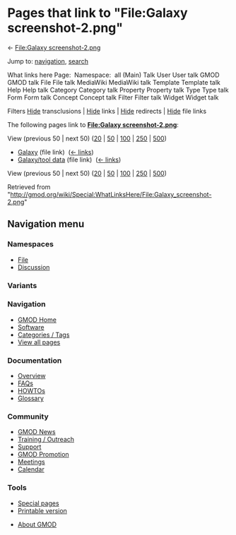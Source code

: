 <div id="mw-page-base" class="noprint">

</div>

<div id="mw-head-base" class="noprint">

</div>

<div id="content" class="mw-body" role="main">

<span id="top"></span>

<div id="mw-js-message" style="display:none;">

</div>



# <span dir="auto">Pages that link to "File:Galaxy screenshot-2.png"</span>

<div id="bodyContent">

<div id="contentSub">

← [File:Galaxy
screenshot-2.png](/wiki/File:Galaxy_screenshot-2.png "File:Galaxy screenshot-2.png")

</div>

<div id="jump-to-nav" class="mw-jump">

Jump to: [navigation](#mw-navigation), [search](#p-search)

</div>

<div id="mw-content-text">

What links here Page:  Namespace:  all (Main) Talk User User talk GMOD
GMOD talk File File talk MediaWiki MediaWiki talk Template Template talk
Help Help talk Category Category talk Property Property talk Type Type
talk Form Form talk Concept Concept talk Filter Filter talk Widget
Widget talk

Filters
[Hide](/mediawiki/index.php?title=Special:WhatLinksHere/File:Galaxy_screenshot-2.png&hidetrans=1 "Special:WhatLinksHere/File:Galaxy screenshot-2.png")
transclusions \|
[Hide](/mediawiki/index.php?title=Special:WhatLinksHere/File:Galaxy_screenshot-2.png&hidelinks=1 "Special:WhatLinksHere/File:Galaxy screenshot-2.png")
links \|
[Hide](/mediawiki/index.php?title=Special:WhatLinksHere/File:Galaxy_screenshot-2.png&hideredirs=1 "Special:WhatLinksHere/File:Galaxy screenshot-2.png")
redirects \|
[Hide](/mediawiki/index.php?title=Special:WhatLinksHere/File:Galaxy_screenshot-2.png&hideimages=1 "Special:WhatLinksHere/File:Galaxy screenshot-2.png")
file links

The following pages link to **[File:Galaxy
screenshot-2.png](/wiki/File:Galaxy_screenshot-2.png "File:Galaxy screenshot-2.png")**:

View (previous 50 \| next 50)
([20](/mediawiki/index.php?title=Special:WhatLinksHere/File:Galaxy_screenshot-2.png&limit=20 "Special:WhatLinksHere/File:Galaxy screenshot-2.png")
\|
[50](/mediawiki/index.php?title=Special:WhatLinksHere/File:Galaxy_screenshot-2.png&limit=50 "Special:WhatLinksHere/File:Galaxy screenshot-2.png")
\|
[100](/mediawiki/index.php?title=Special:WhatLinksHere/File:Galaxy_screenshot-2.png&limit=100 "Special:WhatLinksHere/File:Galaxy screenshot-2.png")
\|
[250](/mediawiki/index.php?title=Special:WhatLinksHere/File:Galaxy_screenshot-2.png&limit=250 "Special:WhatLinksHere/File:Galaxy screenshot-2.png")
\|
[500](/mediawiki/index.php?title=Special:WhatLinksHere/File:Galaxy_screenshot-2.png&limit=500 "Special:WhatLinksHere/File:Galaxy screenshot-2.png"))

- [Galaxy](/wiki/Galaxy "Galaxy") (file link) ‎
  <span class="mw-whatlinkshere-tools">([←
  links](/mediawiki/index.php?title=Special:WhatLinksHere&target=Galaxy "Special:WhatLinksHere"))</span>
- [Galaxy/tool data](/wiki/Galaxy/tool_data "Galaxy/tool data") (file
  link) ‎ <span class="mw-whatlinkshere-tools">([←
  links](/mediawiki/index.php?title=Special:WhatLinksHere&target=Galaxy%2Ftool+data "Special:WhatLinksHere"))</span>

View (previous 50 \| next 50)
([20](/mediawiki/index.php?title=Special:WhatLinksHere/File:Galaxy_screenshot-2.png&limit=20 "Special:WhatLinksHere/File:Galaxy screenshot-2.png")
\|
[50](/mediawiki/index.php?title=Special:WhatLinksHere/File:Galaxy_screenshot-2.png&limit=50 "Special:WhatLinksHere/File:Galaxy screenshot-2.png")
\|
[100](/mediawiki/index.php?title=Special:WhatLinksHere/File:Galaxy_screenshot-2.png&limit=100 "Special:WhatLinksHere/File:Galaxy screenshot-2.png")
\|
[250](/mediawiki/index.php?title=Special:WhatLinksHere/File:Galaxy_screenshot-2.png&limit=250 "Special:WhatLinksHere/File:Galaxy screenshot-2.png")
\|
[500](/mediawiki/index.php?title=Special:WhatLinksHere/File:Galaxy_screenshot-2.png&limit=500 "Special:WhatLinksHere/File:Galaxy screenshot-2.png"))

</div>

<div class="printfooter">

Retrieved from
"<http://gmod.org/wiki/Special:WhatLinksHere/File:Galaxy_screenshot-2.png>"

</div>

<div id="catlinks" class="catlinks catlinks-allhidden">

</div>

<div class="visualClear">

</div>

</div>

</div>

<div id="mw-navigation">

## Navigation menu

<div id="mw-head">



<div id="left-navigation">

<div id="p-namespaces" class="vectorTabs" role="navigation"
aria-labelledby="p-namespaces-label">

### Namespaces

- <span id="ca-nstab-image"><a href="/wiki/File:Galaxy_screenshot-2.png" accesskey="c"
  title="View the file page [c]">File</a></span>
- <span id="ca-talk"><a
  href="/mediawiki/index.php?title=File_talk:Galaxy_screenshot-2.png&amp;action=edit&amp;redlink=1"
  accesskey="t"
  title="Discussion about the content page [t]">Discussion</a></span>

</div>

<div id="p-variants" class="vectorMenu emptyPortlet" role="navigation"
aria-labelledby="p-variants-label">

### 

### Variants[](#)

<div class="menu">

</div>

</div>

</div>

<div id="right-navigation">





</div>



</div>

</div>

</div>

<div id="mw-panel">

<div id="p-logo" role="banner">

<a href="/wiki/Main_Page"
style="background-image: url(http://gmod.org/images/GMOD-cogs.png);"
title="Visit the main page"></a>

</div>

<div id="p-Navigation" class="portal" role="navigation"
aria-labelledby="p-Navigation-label">

### Navigation

<div class="body">

- <span id="n-GMOD-Home">[GMOD Home](/wiki/Main_Page)</span>
- <span id="n-Software">[Software](/wiki/GMOD_Components)</span>
- <span id="n-Categories-.2F-Tags">[Categories /
  Tags](/wiki/Categories)</span>
- <span id="n-View-all-pages">[View all
  pages](/wiki/Special:AllPages)</span>

</div>

</div>

<div id="p-Documentation" class="portal" role="navigation"
aria-labelledby="p-Documentation-label">

### Documentation

<div class="body">

- <span id="n-Overview">[Overview](/wiki/Overview)</span>
- <span id="n-FAQs">[FAQs](/wiki/Category:FAQ)</span>
- <span id="n-HOWTOs">[HOWTOs](/wiki/Category:HOWTO)</span>
- <span id="n-Glossary">[Glossary](/wiki/Glossary)</span>

</div>

</div>

<div id="p-Community" class="portal" role="navigation"
aria-labelledby="p-Community-label">

### Community

<div class="body">

- <span id="n-GMOD-News">[GMOD News](/wiki/GMOD_News)</span>
- <span id="n-Training-.2F-Outreach">[Training /
  Outreach](/wiki/Training_and_Outreach)</span>
- <span id="n-Support">[Support](/wiki/Support)</span>
- <span id="n-GMOD-Promotion">[GMOD
  Promotion](/wiki/GMOD_Promotion)</span>
- <span id="n-Meetings">[Meetings](/wiki/Meetings)</span>
- <span id="n-Calendar">[Calendar](/wiki/Calendar)</span>

</div>

</div>

<div id="p-tb" class="portal" role="navigation"
aria-labelledby="p-tb-label">

### Tools

<div class="body">

- <span id="t-specialpages"><a href="/wiki/Special:SpecialPages" accesskey="q"
  title="A list of all special pages [q]">Special pages</a></span>
- <span id="t-print"><a
  href="/mediawiki/index.php?title=Special:WhatLinksHere/File:Galaxy_screenshot-2.png&amp;printable=yes"
  rel="alternate" accesskey="p"
  title="Printable version of this page [p]">Printable version</a></span>

</div>

</div>

</div>

</div>

<div id="footer" role="contentinfo">

- <span id="footer-places-about">[About
  GMOD](/wiki/GMOD:About "GMOD:About")</span>

<!-- -->






</div>
